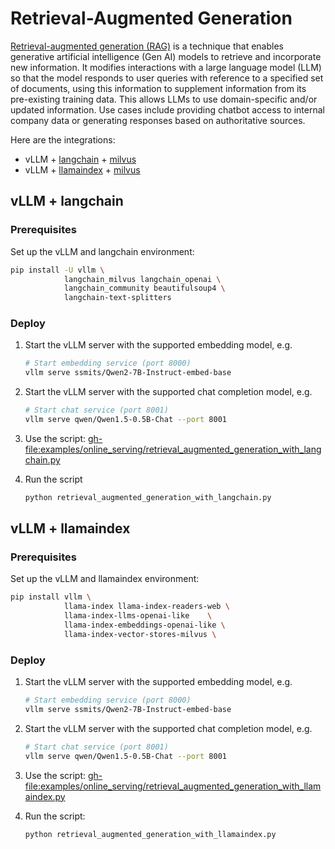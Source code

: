 # Retrieval-Augmented Generation

[Retrieval-augmented generation (RAG)](https://en.wikipedia.org/wiki/Retrieval-augmented_generation) is a technique that enables generative artificial intelligence (Gen AI) models to retrieve and incorporate new information. It modifies interactions with a large language model (LLM) so that the model responds to user queries with reference to a specified set of documents, using this information to supplement information from its pre-existing training data. This allows LLMs to use domain-specific and/or updated information. Use cases include providing chatbot access to internal company data or generating responses based on authoritative sources.

Here are the integrations:

- vLLM + [langchain](https://github.com/langchain-ai/langchain) + [milvus](https://github.com/milvus-io/milvus)
- vLLM + [llamaindex](https://github.com/run-llama/llama_index) + [milvus](https://github.com/milvus-io/milvus)

## vLLM + langchain

### Prerequisites

Set up the vLLM and langchain environment:

```bash
pip install -U vllm \
            langchain_milvus langchain_openai \
            langchain_community beautifulsoup4 \
            langchain-text-splitters
```

### Deploy

1. Start the vLLM server with the supported embedding model, e.g.

    ```bash
    # Start embedding service (port 8000)
    vllm serve ssmits/Qwen2-7B-Instruct-embed-base
    ```

1. Start the vLLM server with the supported chat completion model, e.g.

    ```bash
    # Start chat service (port 8001)
    vllm serve qwen/Qwen1.5-0.5B-Chat --port 8001
    ```

1. Use the script: <gh-file:examples/online_serving/retrieval_augmented_generation_with_langchain.py>

1. Run the script

    ```python
    python retrieval_augmented_generation_with_langchain.py
    ```

## vLLM + llamaindex

### Prerequisites

Set up the vLLM and llamaindex environment:

```bash
pip install vllm \
            llama-index llama-index-readers-web \
            llama-index-llms-openai-like    \
            llama-index-embeddings-openai-like \
            llama-index-vector-stores-milvus \
```

### Deploy

1. Start the vLLM server with the supported embedding model, e.g.

    ```bash
    # Start embedding service (port 8000)
    vllm serve ssmits/Qwen2-7B-Instruct-embed-base
    ```

1. Start the vLLM server with the supported chat completion model, e.g.

    ```bash
    # Start chat service (port 8001)
    vllm serve qwen/Qwen1.5-0.5B-Chat --port 8001
    ```

1. Use the script: <gh-file:examples/online_serving/retrieval_augmented_generation_with_llamaindex.py>

1. Run the script:

    ```python
    python retrieval_augmented_generation_with_llamaindex.py
    ```
